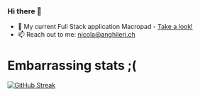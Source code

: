 ### Hi there 👋

- 🔭 My current Full Stack application Macropad - [Take a look!](https://github.com/nicolaanghileri/macropad)
- 📫 Reach out to me: nicola@anghileri.ch


# Embarrassing stats ;(
[![GitHub Streak](http://github-readme-streak-stats.herokuapp.com?user=nicolaanghileri&theme=monokai&hide_border=true&date_format=%5BY.%5Dn.j)](https://git.io/streak-stats)


